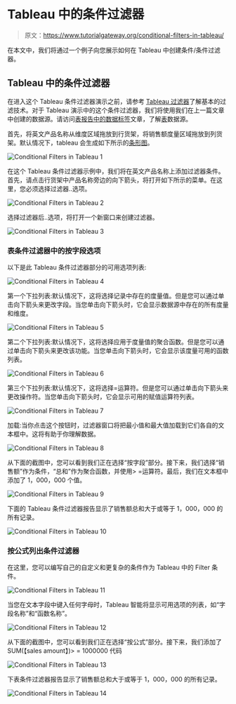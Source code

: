 # Tableau 中的条件过滤器

> 原文：<https://www.tutorialgateway.org/conditional-filters-in-tableau/>

在本文中，我们将通过一个例子向您展示如何在 Tableau 中创建条件/条件过滤器。

## Tableau 中的条件过滤器

在进入这个 Tableau 条件过滤器演示之前，请参考 [Tableau 过滤器](https://www.tutorialgateway.org/tableau-filters/)了解基本的过滤技术。对于 Tableau 演示中的这个条件过滤器，我们将使用我们在上一篇文章中创建的数据源。请访问[表报告中的数据标签](https://www.tutorialgateway.org/data-labels-in-tableau-reports/)文章，了解[表](https://www.tutorialgateway.org/tableau/)数据源。

首先，将英文产品名称从维度区域拖放到行货架，将销售额度量区域拖放到列货架。默认情况下，tableau 会生成如下所示的[条形图](https://www.tutorialgateway.org/bar-chart-in-tableau/)。

![Conditional Filters in Tableau 1](img/02fcd5a26f9771e12a1c2c5b66da78da.png)

在这个 Tableau 条件过滤器示例中，我们将在英文产品名称上添加过滤器条件。首先，请点击行货架中产品名称旁边的向下箭头，将打开如下所示的菜单。在这里，您必须选择过滤器..选项。

![Conditional Filters in Tableau 2](img/2ca65a47d0863f59b775d1f8bf345032.png)

选择过滤器后..选项，将打开一个新窗口来创建过滤器。

![Conditional Filters in Tableau 3](img/4aed8372e99f618791bb4ea061167a30.png)

### 表条件过滤器中的按字段选项

以下是此 Tableau 条件过滤器部分的可用选项列表:

![Conditional Filters in Tableau 4](img/982c8cccb302b8929a4e2371cbde77a0.png)

第一个下拉列表:默认情况下，这将选择记录中存在的度量值。但是您可以通过单击向下箭头来更改字段。当您单击向下箭头时，它会显示数据源中存在的所有度量和维度。

![Conditional Filters in Tableau 5](img/9b2dc0589f2f167e59d1a3b0927390c6.png)

第二个下拉列表:默认情况下，这将选择应用于度量值的聚合函数。但是您可以通过单击向下箭头来更改该功能。当您单击向下箭头时，它会显示该度量可用的函数列表。

![Conditional Filters in Tableau 6](img/fd13b4547c84b92639100eb371c02fc9.png)

第三个下拉列表:默认情况下，这将选择=运算符。但是您可以通过单击向下箭头来更改操作符。当您单击向下箭头时，它会显示可用的赋值运算符列表。

![Conditional Filters in Tableau 7](img/18e8b77dc6e343942ceae54ff4f25e80.png)

加载:当你点击这个按钮时，过滤器窗口将把最小值和最大值加载到它们各自的文本框中。这将有助于你理解数据。

![Conditional Filters in Tableau 8](img/944613beb7e1b2de864e4e122361cdd6.png)

从下面的截图中，您可以看到我们正在选择“按字段”部分。接下来，我们选择“销售额”作为条件，“总和”作为聚合函数，并使用> =运算符。最后，我们在文本框中添加了 1，000，000 个值。

![Conditional Filters in Tableau 9](img/f593616016b2da1ffe861c16a06eb09b.png)

下面的 Tableau 条件过滤器报告显示了销售额总和大于或等于 1，000，000 的所有记录。

![Conditional Filters in Tableau 10](img/2cd17d92f80e65e90bafb27cbc655aee.png)

### 按公式列出条件过滤器

在这里，您可以编写自己的自定义和更复杂的条件作为 Tableau 中的 Filter 条件。

![Conditional Filters in Tableau 11](img/5c4700c003c96e2d38da40cc53dc9654.png)

当您在文本字段中键入任何字母时，Tableau 智能将显示可用选项的列表，如“字段名称”和“函数名称”。

![Conditional Filters in Tableau 12](img/e5b20049a7fe4689c799a5a116bda1b1.png)

从下面的截图中，您可以看到我们正在选择“按公式”部分。接下来，我们添加了 SUM(【sales amount】)> = 1000000 代码

![Conditional Filters in Tableau 13](img/715acc724c8e545db3b6cd8e9ef79b02.png)

下表条件过滤器报告显示了销售额总和大于或等于 1，000，000 的所有记录。

![Conditional Filters in Tableau 14](img/cf7017a1c74188c3846cc84120d2389b.png)
